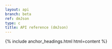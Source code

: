```yaml
---
layout: api
branch: beta
ref: dmJson
type: c
title: API reference (dmJson)
---
```

{% include anchor_headings.html html=content %}